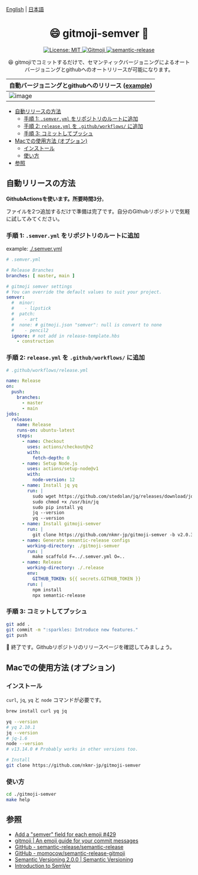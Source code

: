 [English](README.md) | [日本語](README_JA.md)

<h1 align="center">😄 gitmoji-semver 🚀</h1>

<p align="center">
  <a href="#" target="_blank">
    <img alt="License: MIT" src="https://img.shields.io/badge/License-MIT-yellow.svg" />
  </a>
  <a href="https://gitmoji.carloscuesta.me">
    <img src="https://img.shields.io/badge/gitmoji-%20😜%20😍-FFDD67.svg?style=flat-square" alt="Gitmoji">
  </a>
  <a href="https://github.com/semantic-release/semantic-release">
    <img src="https://img.shields.io/badge/%20%20%F0%9F%93%A6%F0%9F%9A%80-semantic--release-e10079.svg" alt="semantic-release">
  </a>
</p>

<p align="center">
😆 gitmojiでコミットするだけで、セマンティックバージョニングによるオートバージョニングとgithubへのオートリリースが可能になります。
</p>



| 自動バージョニングとgithubへのリリース ([example](https://github.com/nkmr-jp/gitmoji-semver-sample/releases/tag/v4.0.0)) |
|--|
| ![image](https://user-images.githubusercontent.com/8490118/107201108-e60a9500-6a3b-11eb-875b-76b0efe2622e.png) |


<!-- @import "[TOC]" {cmd="toc" depthFrom=1 depthTo=6 orderedList=false} -->

<!-- code_chunk_output -->

- [自動リリースの方法](#自動リリースの方法)
  - [手順 1: `.semver.yml` をリポジトリのルートに追加](#手順-1-semveryml-をリポジトリのルートに追加)
  - [手順 2: `release.yml` を `.github/workflows/` に追加](#手順-2-releaseyml-を-githubworkflows-に追加)
  - [手順 3: コミットしてプッシュ](#手順-3-コミットしてプッシュ)
- [Macでの使用方法 (オプション)](#macでの使用方法-オプション)
  - [インストール](#インストール)
  - [使い方](#使い方)
- [参照](#参照)

<!-- /code_chunk_output -->

## 自動リリースの方法

**GithubActionsを使います。所要時間3分**。

ファイルを2つ追加するだけで準備は完了です。自分のGithubリポジトリで気軽に試してみてください。

### 手順 1: `.semver.yml` をリポジトリのルートに追加

example: [./.semver.yml](.semver.yml)

```yml
# .semver.yml

# Release Branches
branches: [ master, main ]

# gitmoji semver settings
# You can override the default values to suit your project.
semver:
  #  minor:
  #    - lipstick
  #  patch:
  #    - art
  #  none: # gitmoji.json "semver": null is convert to none
  #    - pencil2
  ignore: # not add in release-template.hbs
    - construction
```

### 手順 2: `release.yml` を `.github/workflows/` に追加

```yml
# .github/workflows/release.yml

name: Release
on:
  push:
    branches:
      - master
      - main
jobs:
  release:
    name: Release
    runs-on: ubuntu-latest
    steps:
      - name: Checkout
        uses: actions/checkout@v2
        with:
          fetch-depth: 0
      - name: Setup Node.js
        uses: actions/setup-node@v1
        with:
          node-version: 12
      - name: Install jq yq
        run: |
          sudo wget https://github.com/stedolan/jq/releases/download/jq-1.6/jq-linux64 -O /usr/bin/jq &&\
          sudo chmod +x /usr/bin/jq
          sudo pip install yq
          jq --version
          yq --version
      - name: Install gitmoji-semver
        run: |
          git clone https://github.com/nkmr-jp/gitmoji-semver -b v2.0.3
      - name: Generate semantic-release configs
        working-directory: ./gitmoji-semver
        run: |
          make scaffold F=../.semver.yml O=..
      - name: Release
        working-directory: ./.release
        env:
          GITHUB_TOKEN: ${{ secrets.GITHUB_TOKEN }}
        run: |
          npm install
          npx semantic-release
```

### 手順 3: コミットしてプッシュ

```sh
git add .
git commit -m ":sparkles: Introduce new features."
git push
```

:tada: 終了です。Githubリポジトリのリリースページを確認してみましょう。

## Macでの使用方法 (オプション)

### インストール

`curl`, `jq`, `yq` と `node` コマンドが必要です。

```sh
brew install curl yq jq

yq --version
# yq 2.10.1
jq --version
# jq-1.6
node --version
# v13.14.0 # Probably works in other versions too.

# Install
git clone https://github.com/nkmr-jp/gitmoji-semver
```

### 使い方

```sh
cd ./gitmoji-semver
make help
```

## 参照

- [Add a "semver" field for each emoji #429](https://github.com/carloscuesta/gitmoji/issues/429)
- [gitmoji | An emoji guide for your commit messages](https://gitmoji.carloscuesta.me/)
- [GitHub - semantic-release/semantic-release](https://github.com/semantic-release/semantic-release)
- [GitHub - momocow/semantic-release-gitmoji](https://github.com/momocow/semantic-release-gitmoji)
- [Semantic Versioning 2.0.0 | Semantic Versioning](https://semver.org/)
- [Introduction to SemVer](https://blog.greenkeeper.io/introduction-to-semver-d272990c44f2)

